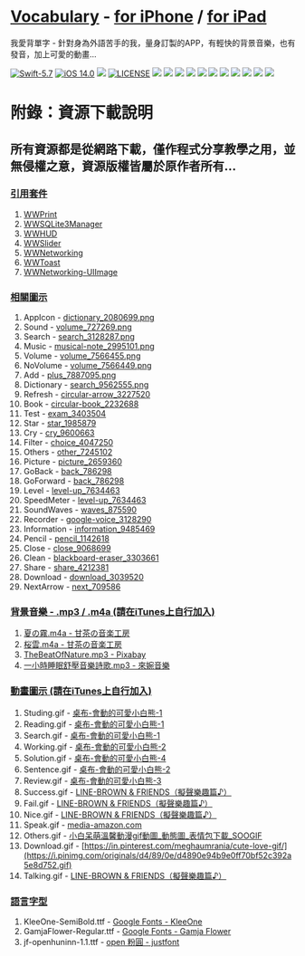 # [Vocabulary](https://github.com/William-Weng/Vocabulary) - [for iPhone](https://youtu.be/8bYvKdA5gkc) / [for iPad](https://youtu.be/LCbHuw8ONWI)
我愛背單字 - 針對身為外語苦手的我，量身訂製的APP，有輕快的背景音樂，也有發音，加上可愛的動畫…

[![Swift-5.7](https://img.shields.io/badge/Swift-5.7-orange.svg?style=flat)](https://developer.apple.com/swift/) [![iOS 14.0](https://img.shields.io/badge/iOS-14.0-pink.svg?style=flat)](https://developer.apple.com/swift/) ![](https://img.shields.io/github/v/tag/William-Weng/Vocabulary) [![LICENSE](https://img.shields.io/badge/LICENSE-MIT-yellow.svg?style=flat)](https://developer.apple.com/swift/) 
![](./@Image/001.png) ![](./@Image/002.png) ![](./@Image/003.png)
![](./@Image/004.png) ![](./@Image/005.png) ![](./@Image/006.png)
![](./@Image/007.png) ![](./@Image/008.png) ![](./@Image/009.png)
![](./@Image/000.png)
![](./@Image/Storyboard.png)

# 附錄：資源下載說明
## 所有資源都是從網路下載，僅作程式分享教學之用，並無侵權之意，資源版權皆屬於原作者所有…

### [引用套件](https://github.com/William-Weng/SwiftPackageManager)
1. [WWPrint](https://github.com/William-Weng/WWPrint)
1. [WWSQLite3Manager](https://github.com/William-Weng/WWSQLite3Manager.git)
1. [WWHUD](https://github.com/William-Weng/WWHUD.git)
1. [WWSlider](https://github.com/William-Weng/WWSlider.git)
1. [WWNetworking](https://github.com/William-Weng/WWNetworking.git)
1. [WWToast](https://github.com/William-Weng/WWToast.git)
1. [WWNetworking-UIImage](https://github.com/William-Weng/WWNetworking-UIImage.git)

### [相關圖示](https://www.flaticon.com)
1. AppIcon - [dictionary_2080699.png](https://www.flaticon.com/free-icon/dictionary_2080699)
1. Sound - [volume_727269.png](https://www.flaticon.com/free-icon/volume_727269)
1. Search - [search_3128287.png](https://www.flaticon.com/free-icon/search_3128287)
1. Music - [musical-note_2995101.png](https://www.flaticon.com/free-icon/musical-note_2995101)
1. Volume - [volume_7566455.png](https://www.flaticon.com/free-icon/volume_7566455)
1. NoVolume - [volume_7566449.png](https://www.flaticon.com/free-icon/volume_7566449)
1. Add - [plus_7887095.png](https://www.flaticon.com/free-icon/plus_7887095)
1. Dictionary - [search_9562555.png](https://www.flaticon.com/free-icon/search_9562555)
1. Refresh - [circular-arrow_3227520](https://www.flaticon.com/free-icon/circular-arrow_3227520)
1. Book - [circular-book_2232688](https://www.flaticon.com/free-icon/book_2232688)
1. Test - [exam_3403504](https://www.flaticon.com/free-icon/exam_3403504)
1. Star - [star_1985879](https://www.flaticon.com/free-icon/star_1985879)
1. Cry - [cry_9600663](https://www.flaticon.com/free-icon/cry_9600663)
1. Filter - [choice_4047250](https://www.flaticon.com/free-icon/choice_4047250)
1. Others - [other_7245102](https://www.flaticon.com/free-icon/other_7245102)
1. Picture - [picture_2659360](https://www.flaticon.com/free-icon/picture_2659360)
1. GoBack - [back_786298](https://www.flaticon.com/free-icon/back_786298)
1. GoForward - [back_786298](https://www.flaticon.com/free-icon/back_786298)
1. Level - [level-up_7634463](https://www.flaticon.com/free-icon/level-up_7634463)
1. SpeedMeter - [level-up_7634463](https://www.flaticon.com/free-icon/speedometer_571685)
1. SoundWaves - [waves_875590](https://www.flaticon.com/free-icon/sound-waves_875590)
1. Recorder - [google-voice_3128290](https://www.flaticon.com/free-icon/google-voice_3128290)
1. Information - [information_9485469](https://www.flaticon.com/free-icon/information_9485469)
1. Pencil - [pencil_1142618](https://www.flaticon.com/free-icon/pencil_1142618)
1. Close - [close_9068699](https://www.flaticon.com/free-icon/close_9068699)
1. Clean - [blackboard-eraser_3303661](https://www.flaticon.com/free-icon/blackboard-eraser_3303661)
1. Share - [share_4212381](https://www.flaticon.com/free-icon/share_4212381)
1. Download - [download_3039520](https://www.flaticon.com/free-icon/download_3039520)
1. NextArrow - [next_709586](https://www.flaticon.com/free-icon/next_709586)

### [背景音樂 - .mp3 / .m4a (請在iTunes上自行加入)](http://amachamusic.chagasi.com/)
1. [夏の霧.m4a - 甘茶の音楽工房](http://amachamusic.chagasi.com/music_natsunokiri.html)
1. [桜雲.m4a - 甘茶の音楽工房](http://amachamusic.chagasi.com/music_ouun.html)
1. [TheBeatOfNature.mp3 - Pixabay](https://pixabay.com/music/solo-guitar-the-beat-of-nature-122841/)
1. [一小時睡眠舒壓音樂詩歌.mp3 - 來婉音樂](https://youtu.be/WYW-GO7uXuM)

### [動畫圖示 (請在iTunes上自行加入)](https://imgur.com/)
1. Studing.gif - [桌布-會動的可愛小白熊-1](https://imgur.com/CsxYiU3)
1. Reading.gif - [桌布-會動的可愛小白熊-1](https://imgur.com/bM0UnMb)
1. Search.gif - [桌布-會動的可愛小白熊-1](https://imgur.com/1y04NEk)
1. Working.gif - [桌布-會動的可愛小白熊-2](https://imgur.com/uXEipP5)
1. Solution.gif - [桌布-會動的可愛小白熊-4](https://imgur.com/9KkmcGe)
1. Sentence.gif - [桌布-會動的可愛小白熊-2](https://imgur.com/BzWWaem)
1. Review.gif - [桌布-會動的可愛小白熊-3](https://imgur.com/yh92O1W)
1. Success.gif - [LINE-BROWN & FRIENDS（擬聲樂趣篇♪）](https://www.ilikesticker.com/LineStickerAnimation/S0005943-BROWN-FRIENDS（擬聲樂趣篇♪）/zh-Hant)
1. Fail.gif - [LINE-BROWN & FRIENDS（擬聲樂趣篇♪）](https://www.ilikesticker.com/LineStickerAnimation/S0005943-BROWN-FRIENDS（擬聲樂趣篇♪）/zh-Hant)
1. Nice.gif - [LINE-BROWN & FRIENDS（擬聲樂趣篇♪）](https://www.ilikesticker.com/LineStickerAnimation/S0005943-BROWN-FRIENDS（擬聲樂趣篇♪）/zh-Hant)
1. Speak.gif - [media-amazon.com](https://m.media-amazon.com/images/G/01/digital/music/player/web/EQ_accent.gif)
1. Others.gif - [小白呆萌溫馨動漫gif動圖_動態圖_表情包下載_SOOGIF](http://img.soogif.com/xUsqykJ9IjXSgbL1v4yxlFDlTlhApFVw.gif)
1. Download.gif - [https://in.pinterest.com/meghaumrania/cute-love-gif/](https://i.pinimg.com/originals/d4/89/0e/d4890e94b9e0ff70bf52c392a5e8d752.gif)
1. Talking.gif - [LINE-BROWN & FRIENDS（擬聲樂趣篇♪）](https://www.ilikesticker.com/LineStickerAnimation/S0005943-BROWN-FRIENDS（擬聲樂趣篇♪）/zh-Hant)

### [語言字型](https://medium.com/彼得潘的-swift-ios-app-開發問題解答集/為-ios-app-加入客製字型-custom-font-d2b28b0269e0)
1. KleeOne-SemiBold.ttf - [Google Fonts - KleeOne](https://fonts.google.com/specimen/Klee+One)
1. GamjaFlower-Regular.ttf - [Google Fonts - Gamja Flower](https://fonts.google.com/specimen/Gamja+Flower?query=Gamja+Flower)
1. jf-openhuninn-1.1.ttf - [open 粉圓 - justfont](https://justfont.com/huninn/)
